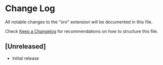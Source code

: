 # Change Log

All notable changes to the "oro" extension will be documented in this file.

Check [Keep a Changelog](http://keepachangelog.com/) for recommendations on how to structure this file.

## [Unreleased]

- Initial release